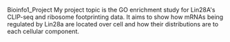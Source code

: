Bioinfo1_Project
My project topic is the GO enrichment study for Lin28A's CLIP-seq and ribosome footprinting data.
It aims to show how mRNAs being regulated by Lin28a are located over cell and how their distributions are to each cellular component.
